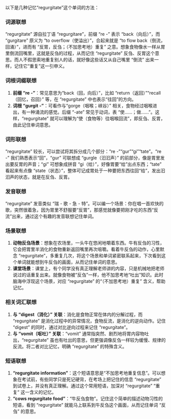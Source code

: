 以下是几种记忆“regurgitate”这个单词的方法：

### 词源联想
“regurgitate” 源自拉丁语 “regurgitare”，前缀 “re -” 表示 “back（向后）”，而 “gurgitare” 原义为 “to overflow（使溢出）”，合起来就是 “to flow back（倒流，回涌）”，进而有 “反胃，反刍；（不加思考地）重复” 之意。想象食物像水一样从胃里倒流回嘴里，这就是反刍的过程，从而记住 “regurgitate” 反刍、反胃这个意思。而人不假思索地重复别人的话，就好像这些话又从自己嘴里 “倒流” 出来一样，记住它“重复”这一引申义。

### 词根词缀联想
1. **前缀 “re -”**：常见意思为“back（回，向后）”，比如 “return（返回）”“recall（回忆，召回）” 等，在 “regurgitate” 中也表示“往回”的方向。
2. **词根 “gurgit -”**：可看作与“gorge（咽喉；峡谷）” 相关，食物经过咽喉进出，有一种涌流的感觉。后缀 “-ate” 常见于动词，表 “使……；做……”。这样，“regurgitate” 就可以理解为“使（食物等）往咽喉回流”，即反刍、反胃，由此记住单词意思。

### 词形联想
“regurgitate” 较长，可以尝试将其拆分成几个部分：“re -”“gur”“gi”“tate”。“re -” 我们熟悉表示“回”，“gur” 可联想成 “gurgle（汩汩声）” 的前部分，像是胃里发出要反胃的声音；“gi” 可想象成拼音 “gi（给）”，好像胃要“给”出点东西；“tate” 看起来有点像 “state（状态）”，整体可记成胃处于一种要把东西往回“给”，发出汩汩声的状态，就是在反刍、反胃。

### 发音联想
“regurgitate” 发音类似 “瑞 - 歌 - 急 - 特”。可以编一个场景：你在唱一首欢快的歌，突然很着急，因为胃里不舒服要“反胃”，那感觉就像要把刚才吃的东西“反流”出来，通过这个有趣的发音联想记住单词。

### 场景联想
1. **动物反刍场景**：想象在农场里，一头牛在悠闲地嚼着东西。牛有反刍的习性，它会把胃里半消化的食物重新返回嘴里再次咀嚼。看着牛反刍的动作，心里默念 “regurgitate”，多重复几次，将这个场景和单词紧密联系起来，下次看到这个单词就能想到牛反刍的画面，从而记住单词的意思。
2. **课堂场景**：课堂上，有个同学没有真正理解老师讲的内容，只是机械地把老师说过的话重复出来。就像食物被“反刍”一样，他不加思考地“吐出”知识。此时脑海中浮现这个场景，对应 “regurgitate” 的“（不加思考地）重复” 含义，帮助记忆。

### 相关词汇联想
1. **与 “digest（消化）” 关联**：消化是食物正常在体内的分解过程，而 “regurgitate” 是消化过程中的异常情况，食物反流，是消化的逆向动作。记住 “digest” 的同时，通过对比逆向过程来记住 “regurgitate”。
2. **与 “vomit（呕吐）” 关联**：“vomit” 通常指突然、剧烈地将胃内容物吐出，“regurgitate” 虽也有吐出的意思，但更强调像反刍一样较为缓慢、规律的反流。将二者对比记忆，明确 “regurgitate” 的特殊含义。

### 短语联想
1. **“regurgitate information”**：这个短语意思是“不加思考地重复信息”。可以想象在考试前，有些同学只是死记硬背，在考场上把记住的信息 “regurgitate” 到试卷上，并没有真正理解。通过这个常用短语，加深对 “regurgitate” “重复” 这一含义的记忆。
2. **“cows regurgitate food”**：“牛反刍食物”。记住这个简单的描述动物习性的短语，看到 “regurgitate” 就能马上联系到牛反刍这个画面，从而记住单词 “反刍” 的意思。 